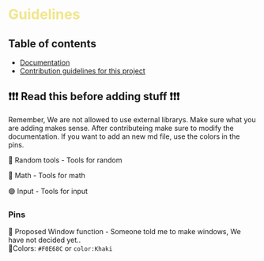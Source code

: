 # <span style="color:Khaki">Guidelines</span>

## Table of contents
- [Documentation](docs/documentation.md)<br />
- [Contribution guidelines for this project](docs/Guidelines.md)<br />

## ❗❗❗ Read this before adding stuff ❗❗❗ 

Remember, We are not allowed to use external librarys. 
Make sure what you are adding makes sense. After contributeing make sure to modify the documentation. If you want to add an new md file, use the colors in the pins.



🔵 Random tools - Tools for random<br />

🔴 Math - Tools for math<br />

🟣 Input - Tools for input<br/>

### Pins
📌 Proposed Window function - Someone told me to make windows, We have not decided yet..<br/>
📌Colors: `#F0E68C` or `color:Khaki`